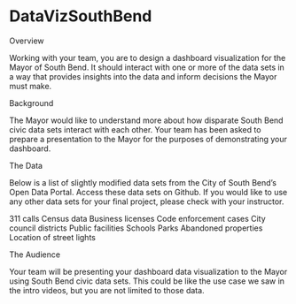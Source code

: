 # DataVizSouthBend

Overview

Working with your team, you are to design a dashboard visualization for the Mayor of South Bend. It should interact with one or more of the data sets in a way that provides insights into the data and inform decisions the Mayor must make.

Background

The Mayor would like to understand more about how disparate South Bend civic data sets interact with each other. Your team has been asked to prepare a presentation to the Mayor for the purposes of demonstrating your dashboard.

The Data

Below is a list of slightly modified data sets from the City of South Bend’s Open Data Portal. Access these data sets on Github. If you would like to use any other data sets for your final project, please check with your instructor.

311 calls
Census data
Business licenses
Code enforcement cases
City council districts
Public facilities
Schools
Parks
Abandoned properties
Location of street lights


The Audience

Your team will be presenting your dashboard data visualization to the Mayor using South Bend civic data sets. This could be like the use case we saw in the intro videos, but you are not limited to those data.
